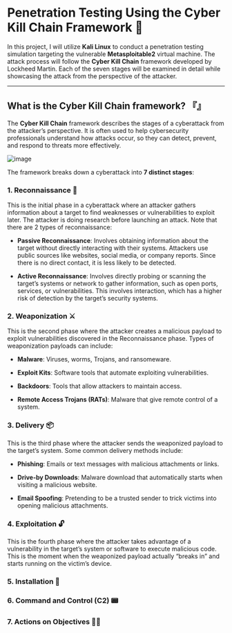 
# Penetration Testing Using the Cyber Kill Chain Framework 🔗

In this project, I will utilize **Kali Linux** to conduct a penetration testing simulation targeting the vulnerable **Metasploitable2** virtual machine. The attack process will follow the **Cyber Kill Chain** framework developed by Lockheed Martin. Each of the seven stages will be examined in detail while showcasing the attack from the perspective of the attacker.

---

## What is the Cyber Kill Chain framework? 『』

The **Cyber Kill Chain** framework describes the stages of a cyberattack from the attacker’s perspective. It is often used to help cybersecurity professionals understand how attacks occur, so they can detect, prevent, and respond to threats more effectively. 

![image](https://github.com/user-attachments/assets/cc898b36-4bb2-41c0-ad9e-d99de354a3e0)

The framework breaks down a cyberattack into **7 distinct stages**:

### 1. Reconnaissance 🔎

This is the initial phase in a cyberattack where an attacker gathers information about a target to find weaknesses or vulnerabilities to exploit later. The attacker is doing research before launching an attack. Note that there are 2 types of reconnaissance:
    
- **Passive Reconnaissance**: Involves obtaining information about the target without directly interacting with their systems. Attackers use public sources like websites, social media, or company reports. Since there is no direct contact, it is less likely to be detected.
       
- **Active Reconnaissance**: Involves directly probing or scanning the target’s systems or network to gather information, such as open ports, services, or vulnerabilities. This involves interaction, which has a higher risk of detection by the target’s security systems.

### 2. Weaponization ⚔

This is the second phase where the attacker creates a malicious payload to exploit vulnerabilities discovered in the Reconnaissance phase. Types of weaponization payloads can include:

- **Malware**: Viruses, worms, Trojans, and ransomeware.
  
- **Exploit Kits**: Software tools that automate exploiting vulnerabilities.

- **Backdoors**: Tools that allow attackers to maintain access.

- **Remote Access Trojans (RATs)**: Malware that give remote control of a system.

### 3. Delivery 📦

This is the third phase where the attacker sends the weaponized payload to the target’s system. Some common delivery methods include:

- **Phishing**: Emails or text messages with malicious attachments or links.

- **Drive-by Downloads**: Malware download that automatically starts when visiting a malicious website.

- **Email Spoofing**: Pretending to be a trusted sender to trick victims into opening malicious attachments.


### 4. Exploitation 🔓

This is the fourth phase where the attacker takes advantage of a vulnerability in the target’s system or software to execute malicious code. This is the moment when the weaponized payload actually “breaks in” and starts running on the victim’s device.

### 5. Installation 📂

### 6. Command and Control (C2) 📟

### 7. Actions on Objectives 👨‍💻


